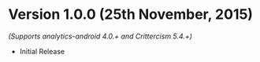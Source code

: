 
Version 1.0.0 (25th November, 2015)
==============================
*(Supports analytics-android 4.0.+ and Crittercism 5.4.+)*

  * Initial Release
